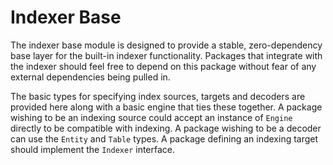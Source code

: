 # Indexer Base

The indexer base module is designed to provide a stable, zero-dependency base layer for the built-in indexer functionality. Packages that integrate with the indexer should feel free to depend on this package without fear of any external dependencies being pulled in.

The basic types for specifying index sources, targets and decoders are provided here along with a basic engine that ties these together. A package wishing to be an indexing source could accept an instance of `Engine` directly to be compatible with indexing. A package wishing to be a decoder can use the `Entity` and `Table` types. A package defining an indexing target should implement the `Indexer` interface.